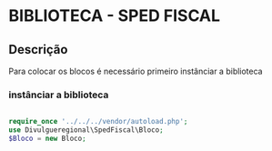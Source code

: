 #  BIBLIOTECA - SPED FISCAL

## Descrição
Para colocar os blocos é necessário primeiro instânciar a biblioteca


### instânciar a biblioteca

```php

require_once '../../../vendor/autoload.php';
use Divulgueregional\SpedFiscal\Bloco;
$Bloco = new Bloco;

```